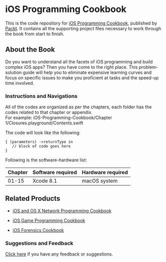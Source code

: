 # iOS Programming Cookbook
This is the code repository for [iOS Programming Cookbook](https://www.packtpub.com/application-development/ios-programming-cookbook?utm_source=github&utm_medium=repository&utm_campaign=9781786460981), published by [Packt](https://www.packtpub.com/). It contains all the supporting project files necessary to work through the book from start to finish.
## About the Book
Do you want to understand all the facets of iOS programming and build complex iOS apps? Then you have come to the right place. This problem-solution guide will help you to eliminate expensive learning curves and focus on specific issues to make you proficient at tasks and the speed-up time involved.
### Instructions and Navigations
All of the codes are organized as per the chapters, each folder has the codes related to that chapter or appendix.                   
For example:  iOS-Programming-Cookbook/Chapter 1/Closures.playground/Contents.swift



The code will look like the following:
```
{ (parameters) ->returnType in 
   // block of code goes here 
}
```

Following is the software-hardware list:

| Chapter  | Software required | Hardware required | 
| ------------- | ------------- | ------------- | 
| 01-15 | Xcode 8.1 | macOS system | 

## Related Products
 
  
* [iOS and OS X Network Programming Cookbook](https://www.packtpub.com/application-development/ios-and-os-x-network-programming-cookbook?utm_source=github&utm_medium=repository&utm_campaign=9781849698085)
  
  
* [iOS Game Programming Cookbook](https://www.packtpub.com/game-development/ios-game-programming-cookbook?utm_source=github&utm_medium=repository&utm_campaign=9781784398255)
  
  
* [iOS Forensics Cookbook](https://www.packtpub.com/networking-and-servers/ios-forensics-cookbook?utm_source=github&utm_medium=repository&utm_campaign=9781783988464)
  
 

### Suggestions and Feedback
  
[Click here](https://docs.google.com/forms/d/e/1FAIpQLSe5qwunkGf6PUvzPirPDtuy1Du5Rlzew23UBp2S-P3wB-GcwQ/viewform) if you have any feedback or suggestions.
